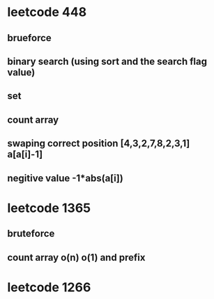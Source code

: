 # leetcode 448

## brueforce

## binary search (using sort and the search flag value)

## set

## count array

## swaping correct position [4,3,2,7,8,2,3,1] a[a[i]-1]
## negitive value -1*abs(a[i])
# leetcode 1365
## bruteforce
## count array o(n) o(1) and prefix
# leetcode 1266